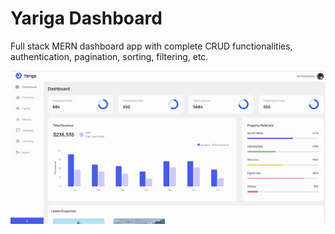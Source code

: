 # Yariga Dashboard
Full stack MERN dashboard app with complete CRUD functionalities, authentication, pagination, sorting, filtering, etc.

<img src='preview.jpg' alt='preview' />

